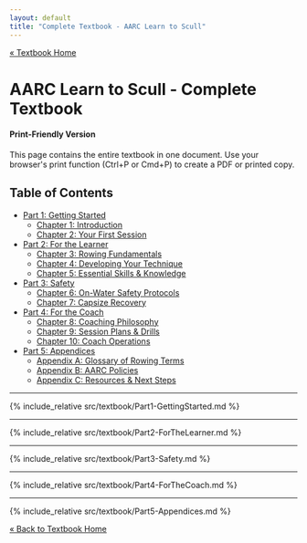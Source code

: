 ```yaml
---
layout: default
title: "Complete Textbook - AARC Learn to Scull"
---
```


<div class="textbook-header">
  <a href="{{ site.baseurl }}/textbook/" class="textbook-home-link">« Textbook Home</a>
  <h1>AARC Learn to Scull - Complete Textbook</h1>
</div>

<div class="info-box tip">
  <h4>Print-Friendly Version</h4>
  <p>This page contains the entire textbook in one document. Use your browser's print function (Ctrl+P or Cmd+P) to create a PDF or printed copy.</p>
</div>

<div class="textbook-full-toc">
  <h2>Table of Contents</h2>
  
  <ul class="toc-main">
    <li><a href="#part-1-getting-started">Part 1: Getting Started</a>
      <ul>
        <li><a href="#chapter-1-introduction">Chapter 1: Introduction</a></li>
        <li><a href="#chapter-2-your-first-session-what-to-expect--bring">Chapter 2: Your First Session</a></li>
      </ul>
    </li>
    <li><a href="#part-2-for-the-learner">Part 2: For the Learner</a>
      <ul>
        <li><a href="#chapter-3-rowing-fundamentals">Chapter 3: Rowing Fundamentals</a></li>
        <li><a href="#chapter-4-developing-your-technique">Chapter 4: Developing Your Technique</a></li>
        <li><a href="#chapter-5-essential-skills--knowledge">Chapter 5: Essential Skills & Knowledge</a></li>
      </ul>
    </li>
    <li><a href="#part-3-safety">Part 3: Safety</a>
      <ul>
        <li><a href="#chapter-6-on-water-safety-protocols">Chapter 6: On-Water Safety Protocols</a></li>
        <li><a href="#chapter-7-capsize-recovery-the-flip-test--self-rescue">Chapter 7: Capsize Recovery</a></li>
      </ul>
    </li>
    <li><a href="#part-4-for-the-coach">Part 4: For the Coach</a>
      <ul>
        <li><a href="#chapter-8-coaching-philosophy--approach">Chapter 8: Coaching Philosophy</a></li>
        <li><a href="#chapter-9-session-plans--drills">Chapter 9: Session Plans & Drills</a></li>
        <li><a href="#chapter-10-coach-operations">Chapter 10: Coach Operations</a></li>
      </ul>
    </li>
    <li><a href="#part-5-appendices">Part 5: Appendices</a>
      <ul>
        <li><a href="#appendix-a-glossary-of-rowing-terms">Appendix A: Glossary of Rowing Terms</a></li>
        <li><a href="#appendix-b-aarc-policies">Appendix B: AARC Policies</a></li>
        <li><a href="#appendix-c-resources--next-steps">Appendix C: Resources & Next Steps</a></li>
      </ul>
    </li>
  </ul>
</div>

<hr class="section-divider">

{% include_relative src/textbook/Part1-GettingStarted.md %}

<hr class="section-divider">

{% include_relative src/textbook/Part2-ForTheLearner.md %}

<hr class="section-divider">

{% include_relative src/textbook/Part3-Safety.md %}

<hr class="section-divider">

{% include_relative src/textbook/Part4-ForTheCoach.md %}

<hr class="section-divider">

{% include_relative src/textbook/Part5-Appendices.md %}

<div class="textbook-footer">
  <a href="{{ site.baseurl }}/textbook/" class="textbook-home-link">« Back to Textbook Home</a>
</div>
